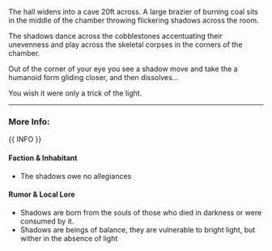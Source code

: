 The hall widens into a cave 20ft across. A large brazier of burning coal sits in the middle of the chamber throwing flickering shadows across the room.

The shadows dance across the cobblestones accentuating their unevenness and play across the skeletal corpses in the corners of the chamber.

Out of the corner of your eye you see a shadow move and take the a humanoid form gliding closer, and then dissolves...

You wish it were only a trick of the light.

---

### More Info:

{{ INFO }}

#### Faction & Inhabitant

* The shadows owe no allegiances

#### Rumor & Local Lore

* Shadows are born from the souls of those who died in darkness or were consumed by it. 
* Shadows are beings of balance, they are  vulnerable to bright light, but wither in the absence of light

